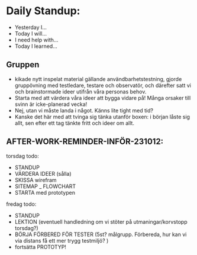 # Daily Standup:

- Yesterday I...
- Today I will...
- I need help with...
- Today I learned...

## Gruppen

- kikade nytt inspelat material gällande användbarhetstestning, gjorde gruppövning med testledare, testare och observatör, och därefter satt vi och brainstormade ideer utifrån våra personas behov.
- Starta med att värdera våra ideer att bygga vidare på! Många orsaker till svinn är icke-planerad vecka!
- Nej, utan vi måste landa i något. Känns lite tight med tid?
- Kanske det här med att tvinga sig tänka utanför boxen: i början låste sig allt, sen efter ett tag tänkte fritt och ideer om allt.

## AFTER-WORK-REMINDER-INFÖR-231012:

torsdag todo:

- STANDUP
- VÄRDERA IDEER (sålla)
- SKISSA wirefram
- SITEMAP \_ FLOWCHART
- STARTA med prototypen

fredag todo:

- STANDUP
- LEKTION (eventuell handledning om vi stöter på utmaningar/korvstopp torsdag?)
- BÖRJA FÖRBERED FÖR TESTER (5st? målgrupp. Förbereda, hur kan vi via distans få ett mer trygg testmiljö? )
- fortsätta PROTOTYP!
